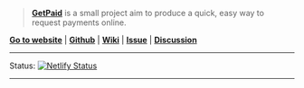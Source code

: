 > **[GetPaid][2]** is a small project aim to produce a quick, easy way to request payments online.  

**[Go to website][1]** | **[Github][2]** | **[Wiki][3]** | **[Issue][4]** | **[Discussion][5]**

***

Status: [![Netlify Status](https://api.netlify.com/api/v1/badges/051968df-f51a-4e02-911d-b7ad5811fb0f/deploy-status)][4]

***

[1]:https://getpaid.netlify.app/ "Easy Solution for Online Payment"
[2]:https://github.com/nikahmadz/GetPaid/ "Contribute to this project"
[3]:https://github.com/nikahmadz/GetPaid/wiki "Visit our wiki page"
[4]:https://github.com/nikahmadz/GetPaid/issues "Log an Issue"
[5]:https://github.com/nikahmadz/GetPaid/discussions "Start discussion"
